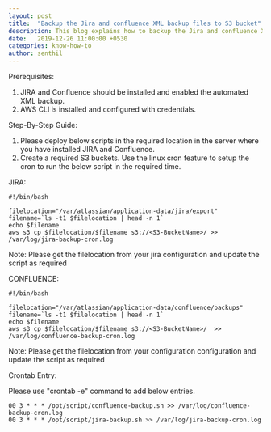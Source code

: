 ```yaml
---
layout: post
title:  "Backup the Jira and confluence XML backup files to S3 bucket"
description: This blog explains how to backup the Jira and confluence XML backup files to S3 bucket. 
date:   2019-12-26 11:00:00 +0530
categories: know-how-to
author: senthil
---
```


Prerequisites:
1. JIRA and Confluence should be installed and enabled the automated XML backup.
2. AWS CLI is installed and configured with credentials.

Step-By-Step Guide:

1. Please deploy below scripts in the required location in the server where you have installed JIRA and Confluence.
2. Create a required S3 buckets.
Use the linux cron feature to setup the cron to run the below script in the required time.

JIRA:
```
#!/bin/bash

filelocation="/var/atlassian/application-data/jira/export"
filename=`ls -t1 $filelocation | head -n 1`
echo $filename
aws s3 cp $filelocation/$filename s3://<S3-BucketName>/ >> /var/log/jira-backup-cron.log
```

Note: Please get the filelocation from your jira configuration and update the script as required

CONFLUENCE:
```
#!/bin/bash

filelocation="/var/atlassian/application-data/confluence/backups"
filename=`ls -t1 $filelocation | head -n 1`
echo $filename
aws s3 cp $filelocation/$filename s3://<S3-BucketName>/  >> /var/log/confluence-backup-cron.log
```

Note: Please get the filelocation from your configuration configuration and update the script as required

Crontab Entry:

Please use "crontab -e" command to add below entries. 

```
00 3 * * * /opt/script/confluence-backup.sh >> /var/log/confluence-backup-cron.log
00 3 * * * /opt/script/jira-backup.sh >> /var/log/jira-backup-cron.log
```
